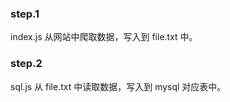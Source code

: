 ### step.1  
index.js 从网站中爬取数据，写入到 file.txt 中。

### step.2  
sql.js 从 file.txt 中读取数据，写入到 mysql 对应表中。
